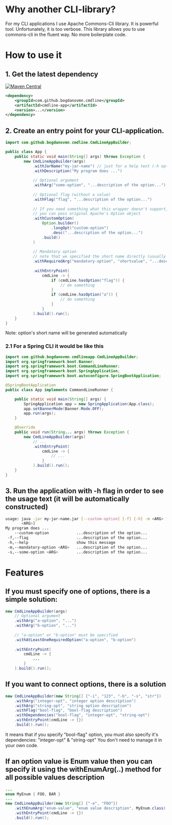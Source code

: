 

# Why another CLI-library?

For my CLI applications I use Apache Commons-Cli library. It is powerful tool. Unfortunately, it is too verbose. 
This library allows you to use commons-cli in the fluent way. No more boilerplate code. 

# How to use it

## 1. Get the latest dependency
[![Maven Central](
    https://maven-badges.herokuapp.com/maven-central/com.github.bogdanovmn.cmdline/cmdline-app/badge.svg
)]( https://maven-badges.herokuapp.com/maven-central/com.github.bogdanovmn.cmdline/cmdline-app)
```xml
<dependency>
    <groupId>com.github.bogdanovmn.cmdline</groupId>
    <artifactId>cmdline-app</artifactId>
    <version>...</version>
</dependency>
```

## 2. Create an entry point for your CLI-application.
```java
import com.github.bogdanovmn.cmdline.CmdLineAppBuilder;

public class App {
	public static void main(String[] args) throws Exception {
		new CmdLineAppBuilder(args)
			.withJarName("my-jar-name") // just for a help text (-h option) 
			.withDescription("My program does ...")
			
			// Optional argument
			.withArg("some-option", "...description of the option...")
			
			// Optional flag (without a value)
			.withFlag("flag", "...description of the option...")
			
			// If you need something what this wrapper doesn't support, 
			// you can pass original Apache's Option object
			.withCustomOption(
				Option.builder()
					.longOpt("custom-option")
					.desc("...description of the option...")
				.build()
			)
			
			// Mandatory option
			// note that we specified the short name directly (usually it is generating automatically)
			.withRequiredArg("mandatory-option", "shortvalue", "...description of the option...")
			
			.withEntryPoint(
				cmdLine -> {
					if (cmdLine.hasOption("flag")) {
						// do something
					}
					if (cmdLine.hasOption("a")) {
						// do something
					}
				}
			).build().run();
	}
}
``` 
Note: option's short name will be generated automatically

### 2.1 For a Spring CLI it would be like this
```java
import com.github.bogdanovmn.cmdlineapp.CmdLineAppBuilder;
import org.springframework.boot.Banner;
import org.springframework.boot.CommandLineRunner;
import org.springframework.boot.SpringApplication;
import org.springframework.boot.autoconfigure.SpringBootApplication;

@SpringBootApplication
public class App implements CommandLineRunner {

    public static void main(String[] args) {
        SpringApplication app = new SpringApplication(App.class);
        app.setBannerMode(Banner.Mode.OFF);
        app.run(args);
    }

    @Override
    public void run(String... args) throws Exception {
        new CmdLineAppBuilder(args)
            // ...
            .withEntryPoint(
                cmdLine -> {
                    // ...
                }
            ).build().run();
    }
}

``` 

## 3. Run the application with -h flag in order to see the usage text (it will be automatically constructed)
```bash
usage: java -jar my-jar-name.jar [--custom-option] [-f] [-h] -m <ARG> [-s
       <ARG>]
My program does ...
    --custom-option            ...description of the option...
 -f,--flag                     ...description of the option...
 -h,--help                     show this message
 -m,--mandatory-option <ARG>   ...description of the option...
 -s,--some-option <ARG>        ...description of the option...
```

# Features

## If you must specify one of options, there is a simple solution: 
```java
new CmdLineAppBuilder(args)
    // Optional argument
    .withArg("a-option", "...")
    .withArg("b-option", "...")
    
    // "a-option" or "b-option" must be specified
    .withAtLeastOneRequiredOption("a-option", "b-option")
    
    .withEntryPoint(
        cmdLine -> {
            ...
        }
    ).build().run();
``` 

## If you want to connect options, there is a solution
```java
new CmdLineAppBuilder(new String[] {"-i", "123", "-b", "-s", "str"})
	.withArg("integer-opt", "integer option description")
	.withArg("string-opt", "string option description")
	.withFlag("bool-flag", "bool-flag description")
	.withDependencies("bool-flag", "integer-opt", "string-opt")
	.withEntryPoint(cmdLine -> {})
	.build().run();
```
It means that if you specify "bool-flag" option, you must also specify it's dependencies:  "integer-opt" & "string-opt"
You don't need to manage it in your own code.

## If an option value is Enum value then you can specify it using the withEnumArg(..) method for all possible values description
```java
...
enum MyEnum { FOO, BAR }
...
new CmdLineAppBuilder(new String[] {"-e", "FOO"})
	.withEnumArg("enum-value", "enum value description", MyEnum.class)
	.withEntryPoint(cmdLine -> {})
    .build().run();
```
